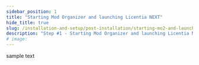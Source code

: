 ```yaml
---
sidebar_position: 1
title: "Starting Mod Organizer and launching Licentia NEXT"
hide_title: true
slug: /installation-and-setup/post-installation/starting-mo2-and-launching-ln
description: "Step #1 - Starting Mod Organizer and launching Licentia NEXT"
# image:
---
```


sample text